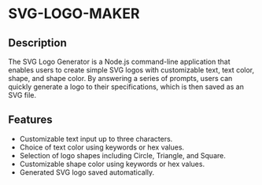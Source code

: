 # SVG-LOGO-MAKER

## Description
The SVG Logo Generator is a Node.js command-line application that enables users to create simple SVG logos with customizable text, text color, shape, and shape color. By answering a series of prompts, users can quickly generate a logo to their specifications, which is then saved as an SVG file.

## Features
- Customizable text input up to three characters.
- Choice of text color using keywords or hex values.
- Selection of logo shapes including Circle, Triangle, and Square.
- Customizable shape color using keywords or hex values.
- Generated SVG logo saved automatically.